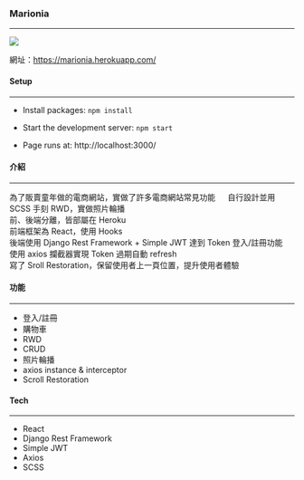 ### Marionia 
------------

![](https://i.imgur.com/2MEDsSn.jpg)

網址：https://marionia.herokuapp.com/

#### Setup
------------
- Install packages: 
`npm install`

- Start the development server:
`npm start`

- Page runs at:
http://localhost:3000/

#### 介紹

------------

為了販賣童年做的電商網站，實做了許多電商網站常見功能  　
自行設計並用 SCSS 手刻 RWD，實做照片輪播  
前、後端分離，皆部屬在 Heroku  
前端框架為 React，使用 Hooks  
後端使用 Django Rest Framework + Simple JWT 達到 Token 登入/註冊功能  
使用 axios 攔截器實現 Token 過期自動 refresh  
寫了 Sroll Restoration，保留使用者上一頁位置，提升使用者體驗  
 
#### 功能

------------
- 登入/註冊
- 購物車
- RWD
- CRUD
- 照片輪播
- axios instance & interceptor
- Scroll Restoration

#### Tech

------------

- React
- Django Rest Framework
- Simple JWT
- Axios
- SCSS
